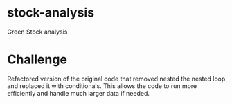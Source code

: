 # stock-analysis
Green Stock analysis
# Challenge
Refactored version of the original code that removed nested the nested loop and replaced it with conditionals. This allows the code to run more efficiently and handle much larger data if needed.
